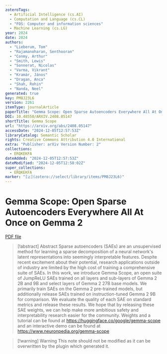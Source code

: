 ```yaml
---
zoteroTags:
  - Artificial Intelligence (cs.AI)
  - Computation and Language (cs.CL)
  - "FOS: Computer and information sciences"
  - Machine Learning (cs.LG)
year: 2024
date: 2024
authors:
  - "Lieberum, Tom"
  - "Rajamanoharan, Senthooran"
  - "Conmy, Arthur"
  - "Smith, Lewis"
  - "Sonnerat, Nicolas"
  - "Varma, Vikrant"
  - "Kramár, János"
  - "Dragan, Anca"
  - "Shah, Rohin"
  - "Nanda, Neel"
generated: true
key: PM8J23L6
version: 2261
itemType: journalArticle
paperTitle: "Gemma Scope: Open Sparse Autoencoders Everywhere All At Once on Gemma 2"
DOI: 10.48550/ARXIV.2408.05147
shortTitle: Gemma Scope
url: "https://arxiv.org/abs/2408.05147"
accessDate: "2024-12-05T12:57:53Z"
libraryCatalog: Semantic Scholar
rights: Creative Commons Attribution 4.0 International
extra: "Publisher: arXiv Version Number: 2"
collections:
  - ERQKEKFA
dateAdded: "2024-12-05T12:57:53Z"
dateModified: "2024-12-05T12:58:02Z"
super_collections:
  - ERQKEKFA
marker: "[🇿](zotero://select/library/items/PM8J23L6)"
---
```


# Gemma Scope: Open Sparse Autoencoders Everywhere All At Once on Gemma 2

[PDF file](/Papers/PDFs/Lieberum%20et%20al.%202024undefined%20-%20Gemma%20Scope%20Open%20Sparse%20Autoencoders%20Everywhere%20All%20At%20Once%20on%20Gemma%202.pdf)

> [!abstract] Abstract
> Sparse autoencoders (SAEs) are an unsupervised method for learning a sparse decomposition of a neural network's latent representations into seemingly interpretable features. Despite recent excitement about their potential, research applications outside of industry are limited by the high cost of training a comprehensive suite of SAEs. In this work, we introduce Gemma Scope, an open suite of JumpReLU SAEs trained on all layers and sub-layers of Gemma 2 2B and 9B and select layers of Gemma 2 27B base models. We primarily train SAEs on the Gemma 2 pre-trained models, but additionally release SAEs trained on instruction-tuned Gemma 2 9B for comparison. We evaluate the quality of each SAE on standard metrics and release these results. We hope that by releasing these SAE weights, we can help make more ambitious safety and interpretability research easier for the community. Weights and a tutorial can be found at https://huggingface.co/google/gemma-scope and an interactive demo can be found at https://www.neuronpedia.org/gemma-scope

>[!warning] Warning
> This note should not be modified as it can be overwritten by the plugin which generated it.

